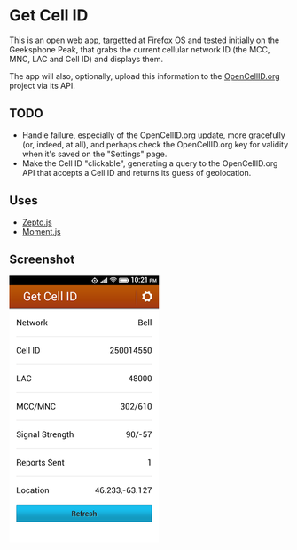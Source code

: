 Get Cell ID
===========

This is an open web app, targetted at Firefox OS and tested initially on the Geeksphone Peak, that grabs the current cellular network ID (the MCC, MNC, LAC and Cell ID) and displays them.

The app will also, optionally, upload this information to the [OpenCellID.org](http://opencellid.org) project via its API.

TODO
----

* Handle failure, especially of the OpenCellID.org update, more gracefully (or, indeed, at all), and perhaps check the OpenCellID.org key for validity when it's saved on the "Settings" page.
* Make the Cell ID "clickable", generating a query to the OpenCellID.org API that accepts a Cell ID and returns its guess of geolocation.

Uses
----

* [Zepto.js](http://zeptojs.com/)
* [Moment.js](http://momentjs.com/)


Screenshot
----------

![image](screenshots/getcellid-screenshot.png)